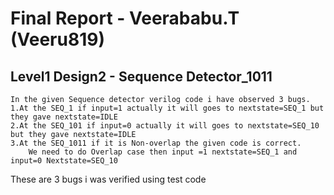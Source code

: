# Final Report - Veerababu.T (Veeru819)
## Level1 Design2 - Sequence Detector_1011
    In the given Sequence detector verilog code i have observed 3 bugs.
    1.At the SEQ_1 if input=1 actually it will goes to nextstate=SEQ_1 but they gave nextstate=IDLE
    2.At the SEQ_101 if input=0 actually it will goes to nextstate=SEQ_10 but they gave nextstate=IDLE
    3.At the SEQ_1011 if it is Non-overlap the given code is correct.
        We need to do Overlap case then input =1 nextstate=SEQ_1 and input=0 Nextstate=SEQ_10
These are 3 bugs i was verified using test code 